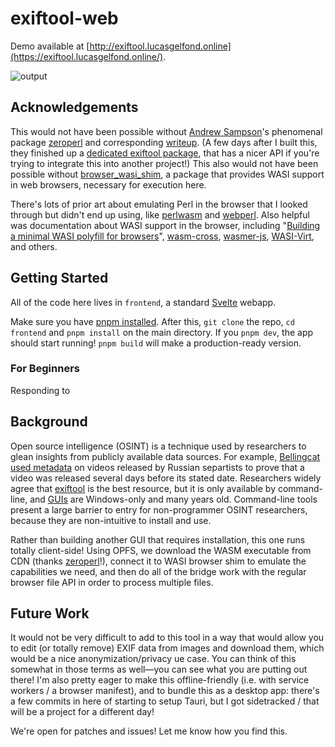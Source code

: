 # exiftool-web

Demo available at [http://exiftool.lucasgelfond.online](https://exiftool.lucasgelfond.online/). 

![output](https://github.com/user-attachments/assets/9b8694ea-28a5-4da3-997d-87eb22096a60)


## Acknowledgements

This would not have been possible without [Andrew Sampson](https://andrew.im/)'s phenomenal package [zeroperl](https://github.com/uswriting/zeroperl) and corresponding [writeup](https://andrews.substack.com/p/zeroperl-sandboxed-perl-with-webassembly?r=44njw&utm_campaign=post&utm_medium=web&triedRedirect=true). (A few days after I built this, they finished up a [dedicated exiftool package](https://github.com/uswriting/exiftool/), that has a nicer API if you're trying to integrate this into another project!) This also would not have been possible without [browser_wasi_shim](https://github.com/bjorn3/browser_wasi_shim), a package that provides WASI support in web browsers, necessary for execution here. 

There's lots of prior art about emulating Perl in the browser that I looked through but didn't end up using, like [perlwasm](https://github.com/perlwasm/Wasm) and [webperl](https://github.com/haukex/webperl). Also helpful was documentation about WASI support in the browser, including "[Building a minimal WASI polyfill for browsers](https://dev.to/ndesmic/building-a-minimal-wasi-polyfill-for-browsers-4nel)", [wasm-cross](https://github.com/ndesmic/wasm-cross/blob/main/browser/wasi.js), [wasmer-js](https://github.com/wasmerio/wasmer-js), [WASI-Virt](https://github.com/bytecodealliance/WASI-Virt), and others.


## Getting Started

All of the code here lives in `frontend`, a standard [Svelte](https://svelte.dev/) webapp. 

Make sure you have [pnpm installed](https://pnpm.io/installation). After this, `git clone` the repo, `cd frontend` and `pnpm install` on the main directory. If you `pnpm dev`, the app should start running! `pnpm build` will make a production-ready version. 


### For Beginners 

Responding to 


## Background


Open source intelligence (OSINT) is a technique used by researchers to glean insights from publicly available data sources. For example, [Bellingcat used metadata](https://www.bellingcat.com/news/2022/02/23/documenting-and-debunking-dubious-footage-from-ukraines-frontlines/) on videos released by Russian separtists to prove that a video was released several days before its stated date. Researchers widely agree that [exiftool](https://exiftool.org/) is the best resource, but it is only available by command-line, and [GUIs](https://exiftool.org/gui/) are Windows-only and many years old. Command-line tools present a large barrier to entry for non-programmer OSINT researchers, because they are non-intuitive to install and use. 

Rather than building another GUI that requires installation, this one runs totally client-side! Using OPFS, we download the WASM executable from CDN (thanks [zeroperl](https://github.com/uswriting/zeroperl)!), connect it to WASI browser shim to emulate the capabilities we need, and then do all of the bridge work with the regular browser file API in order to process multiple files.


## Future Work

It would not be very difficult to add to this tool in a way that would allow you to edit (or totally remove) EXIF data from images and download them, which would be a nice anonymization/privacy ue case. You can think of this somewhat in those terms as well—you can see what you are putting out there! I'm also pretty eager to make this offline-friendly (i.e. with service workers / a browser manifest), and to bundle this as a desktop app: there's a few commits in here of starting to setup Tauri, but I got sidetracked / that will be a project for a different day! 

We're open for patches and issues! Let me know how you find this. 
